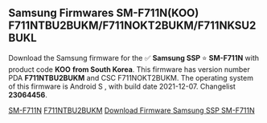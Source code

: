 <h2>Samsung Firmwares SM-F711N(KOO) F711NTBU2BUKM/F711NOKT2BUKM/F711NKSU2BUKL</h2>
Download the Samsung firmware for the ✅ <strong>Samsung SSP </strong> ⭐ <strong>SM-F711N</strong> with product code <strong>KOO</strong> <strong> from South Korea</strong>. This firmware has version number PDA <strong>F711NTBU2BUKM</strong> and CSC F711NOKT2BUKM. The operating system of this firmware is Android S , with build date 2021-12-07. Changelist <strong>23064456</strong>.


[SM-F711N](https://samfirm.shop/samsung/model/SM-F711N)
[F711NTBU2BUKM](https://samfirm.shop/samsung/pda/F711NTBU2BUKM)
[Download Firmware Samsung SSP SM-F711N](https://samfirm.shop/samsung/firmware/480922)
